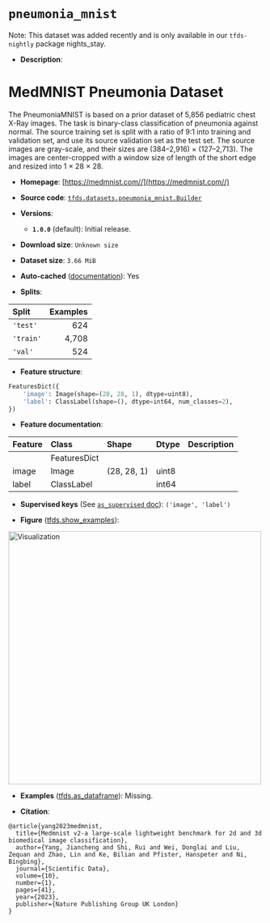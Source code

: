 <div itemscope itemtype="http://schema.org/Dataset">
  <div itemscope itemprop="includedInDataCatalog" itemtype="http://schema.org/DataCatalog">
    <meta itemprop="name" content="TensorFlow Datasets" />
  </div>
  <meta itemprop="name" content="pneumonia_mnist" />
  <meta itemprop="description" content="# MedMNIST Pneumonia Dataset&#10;&#10;The PneumoniaMNIST is based on a prior dataset of 5,856 pediatric chest X-Ray&#10;images. The task is binary-class classification of pneumonia against normal. The&#10;source training set is split with a ratio of 9:1 into training and validation&#10;set, and use its source validation set as the test set. The source images are&#10;gray-scale, and their sizes are (384–2,916) × (127–2,713). The images are&#10;center-cropped with a window size of length of the short edge and resized into 1&#10;× 28 × 28.&#10;&#10;To use this dataset:&#10;&#10;```python&#10;import tensorflow_datasets as tfds&#10;&#10;ds = tfds.load(&#x27;pneumonia_mnist&#x27;, split=&#x27;train&#x27;)&#10;for ex in ds.take(4):&#10;  print(ex)&#10;```&#10;&#10;See [the guide](https://www.tensorflow.org/datasets/overview) for more&#10;informations on [tensorflow_datasets](https://www.tensorflow.org/datasets).&#10;&#10;&lt;img src=&quot;https://storage.googleapis.com/tfds-data/visualization/fig/pneumonia_mnist-1.0.0.png&quot; alt=&quot;Visualization&quot; width=&quot;500px&quot;&gt;&#10;&#10;" />
  <meta itemprop="url" content="https://www.tensorflow.org/datasets/catalog/pneumonia_mnist" />
  <meta itemprop="sameAs" content="https://medmnist.com//" />
  <meta itemprop="citation" content="@article{yang2023medmnist,&#10;  title={Medmnist v2-a large-scale lightweight benchmark for 2d and 3d biomedical image classification},&#10;  author={Yang, Jiancheng and Shi, Rui and Wei, Donglai and Liu, Zequan and Zhao, Lin and Ke, Bilian and Pfister, Hanspeter and Ni, Bingbing},&#10;  journal={Scientific Data},&#10;  volume={10},&#10;  number={1},&#10;  pages={41},&#10;  year={2023},&#10;  publisher={Nature Publishing Group UK London}&#10;}" />
</div>

# `pneumonia_mnist`


Note: This dataset was added recently and is only available in our
`tfds-nightly` package
<span class="material-icons" title="Available only in the tfds-nightly package">nights_stay</span>.

*   **Description**:

# MedMNIST Pneumonia Dataset

The PneumoniaMNIST is based on a prior dataset of 5,856 pediatric chest X-Ray
images. The task is binary-class classification of pneumonia against normal. The
source training set is split with a ratio of 9:1 into training and validation
set, and use its source validation set as the test set. The source images are
gray-scale, and their sizes are (384–2,916) × (127–2,713). The images are
center-cropped with a window size of length of the short edge and resized into 1
× 28 × 28.

*   **Homepage**: [https://medmnist.com//](https://medmnist.com//)

*   **Source code**:
    [`tfds.datasets.pneumonia_mnist.Builder`](https://github.com/tensorflow/datasets/tree/master/tensorflow_datasets/datasets/pneumonia_mnist/pneumonia_mnist_dataset_builder.py)

*   **Versions**:

    *   **`1.0.0`** (default): Initial release.

*   **Download size**: `Unknown size`

*   **Dataset size**: `3.66 MiB`

*   **Auto-cached**
    ([documentation](https://www.tensorflow.org/datasets/performances#auto-caching)):
    Yes

*   **Splits**:

Split     | Examples
:-------- | -------:
`'test'`  | 624
`'train'` | 4,708
`'val'`   | 524

*   **Feature structure**:

```python
FeaturesDict({
    'image': Image(shape=(28, 28, 1), dtype=uint8),
    'label': ClassLabel(shape=(), dtype=int64, num_classes=2),
})
```

*   **Feature documentation**:

Feature | Class        | Shape       | Dtype | Description
:------ | :----------- | :---------- | :---- | :----------
        | FeaturesDict |             |       |
image   | Image        | (28, 28, 1) | uint8 |
label   | ClassLabel   |             | int64 |

*   **Supervised keys** (See
    [`as_supervised` doc](https://www.tensorflow.org/datasets/api_docs/python/tfds/load#args)):
    `('image', 'label')`

*   **Figure**
    ([tfds.show_examples](https://www.tensorflow.org/datasets/api_docs/python/tfds/visualization/show_examples)):

<img src="https://storage.googleapis.com/tfds-data/visualization/fig/pneumonia_mnist-1.0.0.png" alt="Visualization" width="500px">

*   **Examples**
    ([tfds.as_dataframe](https://www.tensorflow.org/datasets/api_docs/python/tfds/as_dataframe)):
    Missing.

*   **Citation**:

```
@article{yang2023medmnist,
  title={Medmnist v2-a large-scale lightweight benchmark for 2d and 3d biomedical image classification},
  author={Yang, Jiancheng and Shi, Rui and Wei, Donglai and Liu, Zequan and Zhao, Lin and Ke, Bilian and Pfister, Hanspeter and Ni, Bingbing},
  journal={Scientific Data},
  volume={10},
  number={1},
  pages={41},
  year={2023},
  publisher={Nature Publishing Group UK London}
}
```

